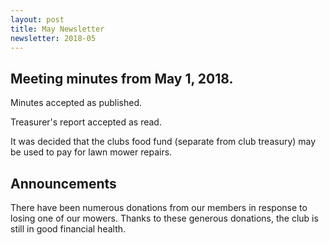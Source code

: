 ```yaml
---
layout: post
title: May Newsletter
newsletter: 2018-05
---
```

## Meeting minutes from May 1, 2018.

Minutes accepted as published.

Treasurer's report accepted as read.

It was decided that the clubs food fund (separate from club treasury) may be
used to pay for lawn mower repairs.

## Announcements

There have been numerous donations from our members in response to losing one of
our mowers. Thanks to these generous donations, the club is still in good
financial health.
